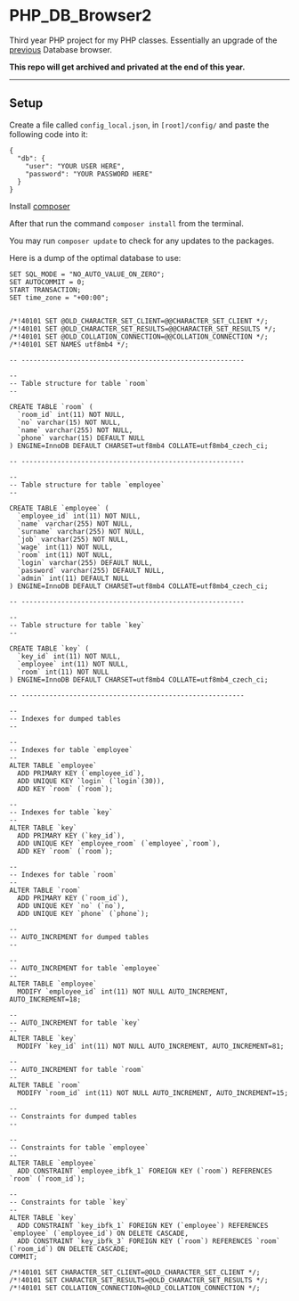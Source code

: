 # PHP_DB_Browser2
Third year PHP project for my PHP classes. Essentially an upgrade of the [previous](https://github.com/Aidam7/PHP_DB_Browser) Database browser.

**This repo will get archived and privated at the end of this year.**
___
## Setup
Create a file called `config_local.json`, in `[root]/config/` and paste the following code into it:
````
{
  "db": {
    "user": "YOUR USER HERE",
    "password": "YOUR PASSWORD HERE"
  }
}
````
Install [composer](https://getcomposer.org/)

After that run the command `composer install` from the terminal.

You may run `composer update` to check for any updates to the packages.

Here is a dump of the optimal database to use:
````
SET SQL_MODE = "NO_AUTO_VALUE_ON_ZERO";
SET AUTOCOMMIT = 0;
START TRANSACTION;
SET time_zone = "+00:00";


/*!40101 SET @OLD_CHARACTER_SET_CLIENT=@@CHARACTER_SET_CLIENT */;
/*!40101 SET @OLD_CHARACTER_SET_RESULTS=@@CHARACTER_SET_RESULTS */;
/*!40101 SET @OLD_COLLATION_CONNECTION=@@COLLATION_CONNECTION */;
/*!40101 SET NAMES utf8mb4 */;

-- --------------------------------------------------------

--
-- Table structure for table `room`
--

CREATE TABLE `room` (
  `room_id` int(11) NOT NULL,
  `no` varchar(15) NOT NULL,
  `name` varchar(255) NOT NULL,
  `phone` varchar(15) DEFAULT NULL
) ENGINE=InnoDB DEFAULT CHARSET=utf8mb4 COLLATE=utf8mb4_czech_ci;

-- --------------------------------------------------------

--
-- Table structure for table `employee`
--

CREATE TABLE `employee` (
  `employee_id` int(11) NOT NULL,
  `name` varchar(255) NOT NULL,
  `surname` varchar(255) NOT NULL,
  `job` varchar(255) NOT NULL,
  `wage` int(11) NOT NULL,
  `room` int(11) NOT NULL,
  `login` varchar(255) DEFAULT NULL,
  `password` varchar(255) DEFAULT NULL,
  `admin` int(11) DEFAULT NULL
) ENGINE=InnoDB DEFAULT CHARSET=utf8mb4 COLLATE=utf8mb4_czech_ci;

-- --------------------------------------------------------

--
-- Table structure for table `key`
--

CREATE TABLE `key` (
  `key_id` int(11) NOT NULL,
  `employee` int(11) NOT NULL,
  `room` int(11) NOT NULL
) ENGINE=InnoDB DEFAULT CHARSET=utf8mb4 COLLATE=utf8mb4_czech_ci;

-- --------------------------------------------------------

--
-- Indexes for dumped tables
--

--
-- Indexes for table `employee`
--
ALTER TABLE `employee`
  ADD PRIMARY KEY (`employee_id`),
  ADD UNIQUE KEY `login` (`login`(30)),
  ADD KEY `room` (`room`);

--
-- Indexes for table `key`
--
ALTER TABLE `key`
  ADD PRIMARY KEY (`key_id`),
  ADD UNIQUE KEY `employee_room` (`employee`,`room`),
  ADD KEY `room` (`room`);

--
-- Indexes for table `room`
--
ALTER TABLE `room`
  ADD PRIMARY KEY (`room_id`),
  ADD UNIQUE KEY `no` (`no`),
  ADD UNIQUE KEY `phone` (`phone`);

--
-- AUTO_INCREMENT for dumped tables
--

--
-- AUTO_INCREMENT for table `employee`
--
ALTER TABLE `employee`
  MODIFY `employee_id` int(11) NOT NULL AUTO_INCREMENT, AUTO_INCREMENT=18;

--
-- AUTO_INCREMENT for table `key`
--
ALTER TABLE `key`
  MODIFY `key_id` int(11) NOT NULL AUTO_INCREMENT, AUTO_INCREMENT=81;

--
-- AUTO_INCREMENT for table `room`
--
ALTER TABLE `room`
  MODIFY `room_id` int(11) NOT NULL AUTO_INCREMENT, AUTO_INCREMENT=15;

--
-- Constraints for dumped tables
--

--
-- Constraints for table `employee`
--
ALTER TABLE `employee`
  ADD CONSTRAINT `employee_ibfk_1` FOREIGN KEY (`room`) REFERENCES `room` (`room_id`);

--
-- Constraints for table `key`
--
ALTER TABLE `key`
  ADD CONSTRAINT `key_ibfk_1` FOREIGN KEY (`employee`) REFERENCES `employee` (`employee_id`) ON DELETE CASCADE,
  ADD CONSTRAINT `key_ibfk_3` FOREIGN KEY (`room`) REFERENCES `room` (`room_id`) ON DELETE CASCADE;
COMMIT;

/*!40101 SET CHARACTER_SET_CLIENT=@OLD_CHARACTER_SET_CLIENT */;
/*!40101 SET CHARACTER_SET_RESULTS=@OLD_CHARACTER_SET_RESULTS */;
/*!40101 SET COLLATION_CONNECTION=@OLD_COLLATION_CONNECTION */;
````
